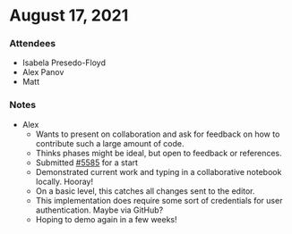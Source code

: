 # August 17, 2021

### Attendees
- Isabela Presedo-Floyd
- Alex Panov
- Matt

### Notes
- Alex
    - Wants to present on collaboration and ask for feedback on how to contribute such a large amount of code. 
    - Thinks phases might be ideal, but open to feedback or references.
    - Submitted [#5585](https://github.com/nteract/nteract/pull/5585) for a start
    - Demonstrated current work and typing in a collaborative notebook locally. Hooray!
    - On a basic level, this catches all changes sent to the editor.
    - This implementation does require some sort of credentials for user authentication. Maybe via GitHub?
    - Hoping to demo again in a few weeks!
